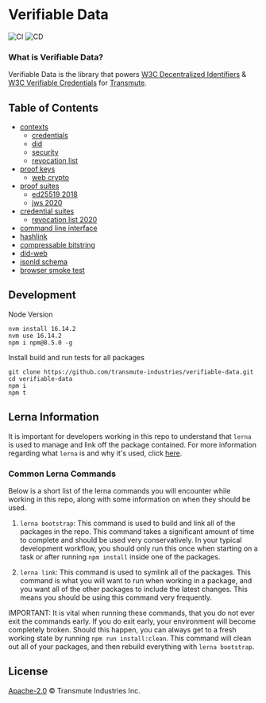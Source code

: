 # Verifiable Data

![CI](https://github.com/transmute-industries/verifiable-data/workflows/CI/badge.svg) ![CD](https://github.com/transmute-industries/verifiable-data/workflows/CD/badge.svg)

### What is Verifiable Data?

Verifiable Data is the library that powers [W3C Decentralized Identifiers](https://www.w3.org/TR/did-core/) & [W3C Verifiable Credentials](https://www.w3.org/TR/vc-data-model/) for [Transmute](https://github.com/transmute-industries).

## Table of Contents

- [contexts](#contexts)
  - [credentials](./packages/credentials-context)
  - [did](./packages/did-context)
  - [security](./packages/security-context)
  - [revocation list](./packages/revocation-list-context)
- [proof keys](#keys)
  - [web crypto](./packages/web-crypto-key-pair)
- [proof suites](#suites)
  - [ed25519 2018](./packages/ed25519-signature-2018)
  - [jws 2020](./packages/json-web-signature)
- [credential suites](#credential-suites)
  - [revocation list 2020](./packages/vc-status-rl-2020)
- [command line interface](./packages/cli)
- [hashlink](./packages/hl)
- [compressable bitstring](./packages/compressable-bitstring)
- [did-web](./packages/did-web)
- [jsonld schema](./packages/jsonld-schema)
- [browser smoke test](https://transmute-industries.github.io/verifiable-data/smoke-test-react/)

## Development

Node Version

```
nvm install 16.14.2
nvm use 16.14.2
npm i npm@8.5.0 -g
```

Install build and run tests for all packages

```
git clone https://github.com/transmute-industries/verifiable-data.git
cd verifiable-data
npm i
npm t
```

## Lerna Information

It is important for developers working in this repo to understand that `lerna` is used to manage and link off the package contained. For more information regarding what `lerna` is and why it's used, click [here](https://github.com/lerna/lerna).

### Common Lerna Commands

Below is a short list of the lerna commands you will encounter while working in this repo, along with some information on when they should be used.

1. `lerna bootstrap`: This command is used to build and link all of the packages in the repo. This command takes a significant amount of time to complete and should be used very conservatively. In your typical development workflow, you should only run this once when starting on a task or after running `npm install` inside one of the packages.

2. `lerna link`: This command is used to symlink all of the packages. This command is what you will want to run when working in a package, and you want all of the other packages to include the latest changes. This means you should be using this command very frequently.

IMPORTANT: It is vital when running these commands, that you do not ever exit the commands early. If you do exit early, your environment will become completely broken. Should this happen, you can always get to a fresh working state by running `npm run install:clean`. This command will clean out all of your packages, and then rebuild everything with `lerna bootstrap`.

## License

[Apache-2.0](./LICENSE) © Transmute Industries Inc.
